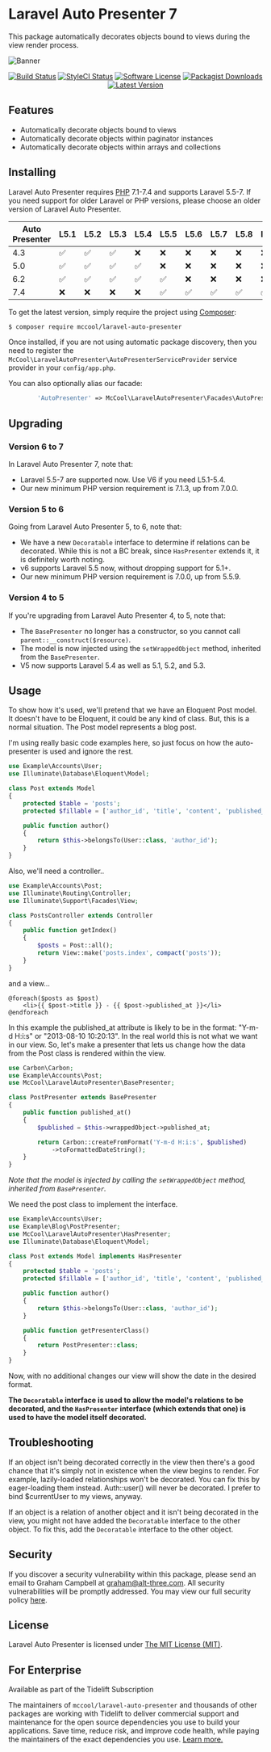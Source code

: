 Laravel Auto Presenter 7
========================

This package automatically decorates objects bound to views during the view render process.

![Banner](https://user-images.githubusercontent.com/2829600/71563899-63b94e80-2a8f-11ea-9c5a-18e5484405a9.png)

<p align="center">
<a href="https://github.com/laravel-auto-presenter/laravel-auto-presenter/actions?query=workflow%3ATests"><img src="https://img.shields.io/github/workflow/status/laravel-auto-presenter/laravel-auto-presenter/Tests?label=Tests&style=flat-square" alt="Build Status"></img></a>
<a href="https://github.styleci.io/repos/12034701"><img src="https://github.styleci.io/repos/12034701/shield" alt="StyleCI Status"></img></a>
<a href="LICENSE"><img src="https://img.shields.io/badge/license-MIT-brightgreen?style=flat-square" alt="Software License"></img></a>
<a href="https://packagist.org/packages/mccool/laravel-auto-presenter"><img src="https://img.shields.io/packagist/dt/mccool/laravel-auto-presenter?style=flat-square" alt="Packagist Downloads"></img></a>
<a href="https://github.com/laravel-auto-presenter/laravel-auto-presenter/releases"><img src="https://img.shields.io/github/release/laravel-auto-presenter/laravel-auto-presenter?style=flat-square" alt="Latest Version"></img></a>
</p>


## Features

- Automatically decorate objects bound to views
- Automatically decorate objects within paginator instances
- Automatically decorate objects within arrays and collections


## Installing

Laravel Auto Presenter requires [PHP](https://php.net) 7.1-7.4 and supports Laravel 5.5-7. If you need support for older Laravel or PHP versions, please choose an older version of Laravel Auto Presenter.

| Auto Presenter | L5.1               | L5.2               | L5.3               | L5.4               | L5.5               | L5.6               | L5.7               | L5.8               | L6                 | L7                 |
|----------------|--------------------|--------------------|--------------------|--------------------|--------------------|--------------------|--------------------|--------------------|--------------------|--------------------|
| 4.3            | :white_check_mark: | :white_check_mark: | :white_check_mark: | :x:                | :x:                | :x:                | :x:                | :x:                | :x:                | :x:                |
| 5.0            | :white_check_mark: | :white_check_mark: | :white_check_mark: | :white_check_mark: | :x:                | :x:                | :x:                | :x:                | :x:                | :x:                |
| 6.2            | :white_check_mark: | :white_check_mark: | :white_check_mark: | :white_check_mark: | :white_check_mark: | :x:                | :x:                | :x:                | :x:                | :x:                |
| 7.4            | :x:                | :x:                | :x:                | :x:                | :white_check_mark: | :white_check_mark: | :white_check_mark: | :white_check_mark: | :white_check_mark: | :white_check_mark: |

To get the latest version, simply require the project using [Composer](https://getcomposer.org):

```bash
$ composer require mccool/laravel-auto-presenter
```

Once installed, if you are not using automatic package discovery, then you need to register the `McCool\LaravelAutoPresenter\AutoPresenterServiceProvider` service provider in your `config/app.php`.

You can also optionally alias our facade:

```php
        'AutoPresenter' => McCool\LaravelAutoPresenter\Facades\AutoPresenter::class,
```


## Upgrading

### Version 6 to 7

In Laravel Auto Presenter 7, note that:

* Laravel 5.5-7 are supported now. Use V6 if you need L5.1-5.4.
* Our new minimum PHP version requirement is 7.1.3, up from 7.0.0.

### Version 5 to 6

Going from Laravel Auto Presenter 5, to 6, note that:

* We have a new `Decoratable` interface to determine if relations can be decorated. While this is not a BC break, since `HasPresenter` extends it, it is definitely worth noting.
* v6 supports Laravel 5.5 now, without dropping support for 5.1+.
* Our new minimum PHP version requirement is 7.0.0, up from 5.5.9.

### Version 4 to 5

If you're upgrading from Laravel Auto Presenter 4, to 5, note that:

* The `BasePresenter` no longer has a constructor, so you cannot call `parent::__construct($resource)`.
* The model is now injected using the `setWrappedObject` method, inherited from the `BasePresenter`.
* V5 now supports Laravel 5.4 as well as 5.1, 5.2, and 5.3.


## Usage

To show how it's used, we'll pretend that we have an Eloquent Post model. It doesn't have to be Eloquent, it could be any kind of class. But, this is a normal situation. The Post model represents a blog post.

I'm using really basic code examples here, so just focus on how the auto-presenter is used and ignore the rest.

```php
use Example\Accounts\User;
use Illuminate\Database\Eloquent\Model;

class Post extends Model
{
    protected $table = 'posts';
    protected $fillable = ['author_id', 'title', 'content', 'published_at'];

    public function author()
    {
        return $this->belongsTo(User::class, 'author_id');
    }
}
```

Also, we'll need a controller..

```php
use Example\Accounts\Post;
use Illuminate\Routing\Controller;
use Illuminate\Support\Facades\View;

class PostsController extends Controller
{
    public function getIndex()
    {
        $posts = Post::all();
        return View::make('posts.index', compact('posts'));
    }
}
```

and a view...

```twig
@foreach($posts as $post)
    <li>{{ $post->title }} - {{ $post->published_at }}</li>
@endforeach
```

In this example the published_at attribute is likely to be in the format: "Y-m-d H:i:s" or "2013-08-10 10:20:13". In the real world this is not what we want in our view. So, let's make a presenter that lets us change how the data from the Post class is rendered within the view.

```php
use Carbon\Carbon;
use Example\Accounts\Post;
use McCool\LaravelAutoPresenter\BasePresenter;

class PostPresenter extends BasePresenter
{
    public function published_at()
    {
        $published = $this->wrappedObject->published_at;

        return Carbon::createFromFormat('Y-m-d H:i:s', $published)
            ->toFormattedDateString();
    }
}
```

*Note that the model is injected by calling the `setWrappedObject` method, inherited from `BasePresenter`.*

We need the post class to implement the interface.

```php
use Example\Accounts\User;
use Example\Blog\PostPresenter;
use McCool\LaravelAutoPresenter\HasPresenter;
use Illuminate\Database\Eloquent\Model;

class Post extends Model implements HasPresenter
{
    protected $table = 'posts';
    protected $fillable = ['author_id', 'title', 'content', 'published_at'];

    public function author()
    {
        return $this->belongsTo(User::class, 'author_id');
    }

    public function getPresenterClass()
    {
        return PostPresenter::class;
    }
}
```

Now, with no additional changes our view will show the date in the desired format.

**The `Decoratable` interface is used to allow the model's relations to be decorated, and the `HasPresenter` interface (which extends that one) is used to have the model itself decorated.**


## Troubleshooting

If an object isn't being decorated correctly in the view then there's a good chance that it's simply not in existence when the view begins to render. For example, lazily-loaded relationships won't be decorated. You can fix this by eager-loading them instead. Auth::user() will never be decorated. I prefer to bind $currentUser to my views, anyway.

If an object is a relation of another object and it isn't being decorated in the view, you might not have added the `Decoratable` interface to the other object. To fix this, add the `Decoratable` interface to the other object.


## Security

If you discover a security vulnerability within this package, please send an email to Graham Campbell at graham@alt-three.com. All security vulnerabilities will be promptly addressed. You may view our full security policy [here](https://github.com/laravel-auto-presenter/laravel-auto-presenter/security/policy).


## License

Laravel Auto Presenter is licensed under [The MIT License (MIT)](LICENSE).


## For Enterprise

Available as part of the Tidelift Subscription

The maintainers of `mccool/laravel-auto-presenter` and thousands of other packages are working with Tidelift to deliver commercial support and maintenance for the open source dependencies you use to build your applications. Save time, reduce risk, and improve code health, while paying the maintainers of the exact dependencies you use. [Learn more.](https://tidelift.com/subscription/pkg/packagist-mccool-laravel-auto-presenter?utm_source=packagist-mccool-laravel-auto-presenter&utm_medium=referral&utm_campaign=enterprise&utm_term=repo)
